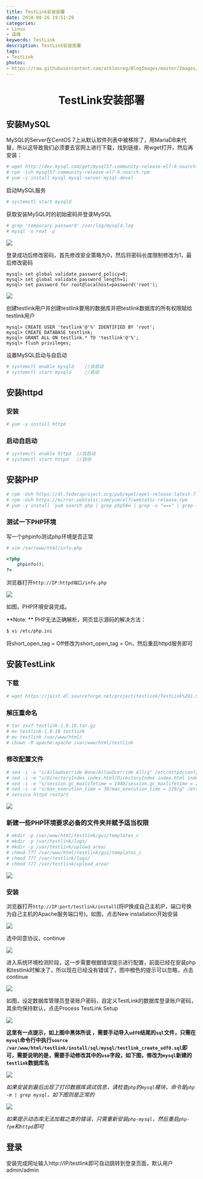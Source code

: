 ```yaml
---
title: TestLink安装部署
date: 2018-08-26 19:51:29
categories: 
- Linux
- 运维
keywords: TestLink
description: TestLink安装部署
tags: 
- TestLink
photos:
- https://raw.githubusercontent.com/athlonreg/BlogImages/master/Images/14/da839143e11bec790a2a77f7247529.jpg
---
```


# <center>TestLink安装部署</center>
## 安装MySQL

MySQL的Server在CentOS 7上从默认软件列表中被移除了，用MariaDB来代替，所以这导致我们必须要去官网上进行下载，找到链接，用wget打开，然后再安装：

```bash
# wget http://dev.mysql.com/get/mysql57-community-release-el7-9.noarch.rpm
# rpm -ivh mysql57-community-release-el7-9.noarch.rpm
# yum -y install mysql mysql-server mysql-devel
```

启动MySQL服务

```bash
# systemctl start mysqld
```

获取安装MySQL时的初始密码并登录MySQL

```bash
# grep 'temporary password' /var/log/mysqld.log
# mysql -u root -p
```

![](https://raw.githubusercontent.com/athlonreg/BlogImages/master/Images/4a/a001ae2bae5a494c7329cd78a477a3.jpg)

登录成功后修改密码，首先修改安全策略为0，然后将密码长度限制修改为1，最后修改密码

```mysql
mysql> set global validate_password_policy=0;
mysql> set global validate_password_length=1;
mysql> set password for root@localhost=password('root');
```

![](https://raw.githubusercontent.com/athlonreg/BlogImages/master/Images/a2/0f74ed53f3a426d1fe005228478d8f.jpg)

创建testlink用户并创建testlink要用的数据库并把testlink数据库的所有权限赋给testlink用户

```mysql
mysql> CREATE USER 'testlink'@'%' IDENTIFIED BY 'root';
mysql> CREATE DATABASE testlink; 
mysql> GRANT ALL ON testlink.* TO 'testlink'@'%'; 
mysql> flush privileges;
```

设置MySQL启动与自启动

```bash
# systemctl enable mysqld    //自启动
# systemctl start mysqld     //启动
```

## 安装httpd
### 安装

```bash
# yum -y install httpd
```

### 启动自启动

```bash
# systemctl enable httpd  //自启动
# systemctl start httpd   //启动
```

## 安装PHP
```bash
# rpm -Uvh https://dl.fedoraproject.org/pub/epel/epel-release-latest-7.noarch.rpm
# rpm -Uvh https://mirror.webtatic.com/yum/el7/webtatic-release.rpm
# yum -y install `yum search php | grep php56w | grep -v "===" | grep -v mysqlnd | awk -F '.' '{print $1}'`
```

### 测试一下PHP环境
写一个phpinfo测试php环境是否正常

```bash
# vim /var/www/html/info.php
```

```php
<?php
    phpinfo();
?>
```

浏览器打开`http://IP:httpd端口/info.php`

![](https://raw.githubusercontent.com/athlonreg/BlogImages/master/Images/bf/a51c4fe3482af30d3b54a102c5a844.jpg)

如图，PHP环境安装完成。

**Note: **
PHP无法正确解析，网页显示源码的解决方法：

```bash
$ vi /etc/php.ini 
```

将short_open_tag = Off修改为short_open_tag = On，然后重启httpd服务即可

## 安装TestLink
### 下载
```bash
# wget https://jaist.dl.sourceforge.net/project/testlink/TestLink%201.9/TestLink%201.9.18/testlink-1.9.18.tar.gz
```

### 解压重命名
```bash
# tar zxvf testlink-1.9.18.tar.gz
# mv testlink-1.9.18 testlink
# mv testlink /var/www/html/
# chown -R apache:apache /var/www/html/testlink
```

### 修改配置文件

```bash
# sed -i -e "s/AllowOverride None/AllowOverride All/g" /etc/httpd/conf/httpd.conf
# sed -i -e "s/DirectoryIndex index.html/DirectoryIndex index.html index.php index.shtm/g" /etc/httpd/conf/httpd.conf
# sed -i -e "s/session.gc_maxlifetime = 1440/session.gc_maxlifetime = 2400/g" /etc/php.ini
# sed -i -e "s/max_execution_time = 30/max_execution_time = 120/g" /etc/php.ini
# service httpd restart
```

![](https://raw.githubusercontent.com/athlonreg/BlogImages/master/Images/49/3c7f4c9291a6c276e5dad2200d5571.jpg)

### 新建一些PHP环境要求必备的文件夹并赋予适当权限

```bash
# mkdir -p /var/www/html/testlink/gui/templates_c
# mkdir -p /var/testlink/logs/
# mkdir -p /var/testlink/upload_area/
# chmod 777 /var/www/html/testlink/gui/templates_c
# chmod 777 /var/testlink/logs/
# chmod 777 /var/testlink/upload_area/
```

![](https://raw.githubusercontent.com/athlonreg/BlogImages/master/Images/23/c132221e0b416226f6f7df1e63b12c.jpg)

### 安装
浏览器打开`http://IP:port/testlink/install`(将IP换成自己主机IP，端口号换为自己主机的Apache服务端口号)。如图，点击New installation开始安装

![](https://raw.githubusercontent.com/athlonreg/BlogImages/master/Images/14/da839143e11bec790a2a77f7247529.jpg)

选中同意协议，continue

![](https://raw.githubusercontent.com/athlonreg/BlogImages/master/Images/7c/b33fa4f939e6447fa43f36b5577b43.jpg)

进入系统环境检测阶段，这一步需要根据错误提示进行配置，前面已经在安装php和testlink时解决了，所以现在已经没有错误了，图中橙色的提示可以忽略，点击continue

![](https://raw.githubusercontent.com/athlonreg/BlogImages/master/Images/8c/84dad1406d9a22e95913b060326730.jpg)

如图，设定数据库管理员登录账户密码，自定义TestLink的数据库登录账户密码，其余均保持默认，点击Process TestLink Setup

![](https://raw.githubusercontent.com/athlonreg/BlogImages/master/Images/58/736d782618beafcda69918ffca7749.jpg)

**这里有一点提示，如上图中黑体所说 ，需要手动导入`udf0`结尾的`sql`文件，只需在`mysql`命令行中执行`source /var/www/html/testlink/install/sql/mysql/testlink_create_udf0.sql`即可，需要说明的是，需要手动修改其中的`use`字段，如下图，修改为`mysql`新建的`testlink`数据库名**

![](https://ws1.sinaimg.cn/large/006dLY5Ily1fytosr0ucnj31p818kk2a.jpg)

*如果安装到最后出现了打印数据库调试信息，请检查`php`的`mysql`模块，命令是`php -m | grep mysql`，如下图则是正常的*

![](https://ws1.sinaimg.cn/large/006dLY5Ily1fytouqtrwgj31p818k7a4.jpg)

*如果提示动态库无法加载之类的错误，只需重新安装`php-mysql`，然后重启`php-fpm`和`httpd`即可*

## 登录
安装完成网址输入http://IP/testlink即可自动跳转到登录页面，默认用户admin/admin
